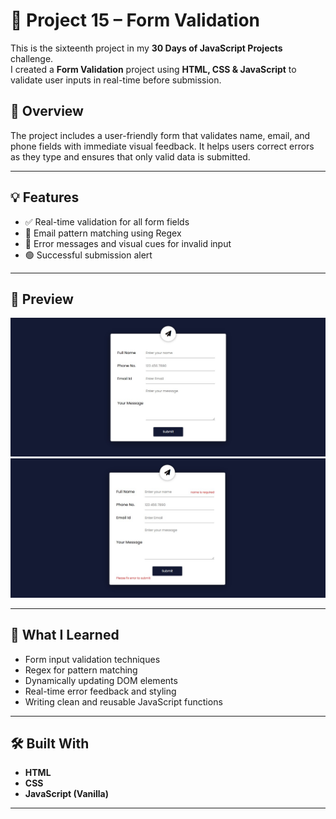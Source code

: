 # 🚀 Project 15 – Form Validation

This is the sixteenth project in my **30 Days of JavaScript Projects** challenge.  
I created a **Form Validation** project using **HTML, CSS & JavaScript** to validate user inputs in real-time before submission.

## 📌 Overview

The project includes a user-friendly form that validates name, email, and phone fields with immediate visual feedback. It helps users correct errors as they type and ensures that only valid data is submitted.

---

## 💡 Features

- ✅ Real-time validation for all form fields
- 📧 Email pattern matching using Regex
- 🔴 Error messages and visual cues for invalid input
- 🟢 Successful submission alert

---

## 📸 Preview

![Project Screenshot](./assets/ss1.jpg)
![Project Screenshot](./assets/ss2.jpg)

---

## 🧠 What I Learned

- Form input validation techniques
- Regex for pattern matching
- Dynamically updating DOM elements
- Real-time error feedback and styling
- Writing clean and reusable JavaScript functions

---

## 🛠️ Built With

- **HTML**
- **CSS**
- **JavaScript (Vanilla)**

---
